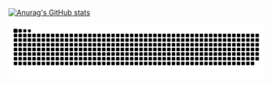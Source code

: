 

[![Anurag's GitHub stats](https://github-readme-stats.vercel.app/api?username=Cornsigliere)](https://github.com/Cornsigliere/github-readme-stats)

![snake gif](https://github.com/Cornsigliere/Cornsigliere/blob/output/github-contribution-grid-snake-dark.svg?palette=github-dark)
